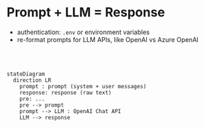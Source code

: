 
# Prompt + LLM = Response

- authentication: `.env` or environment variables
- re-format prompts for LLM APIs, like OpenAI vs Azure OpenAI

<br/>
<br/>

```mermaid
stateDiagram
  direction LR
    prompt : prompt (system + user messages)
    response: response (raw text)
    pre: ...
    pre --> prompt
    prompt --> LLM : OpenAI Chat API
    LLM --> response
```
